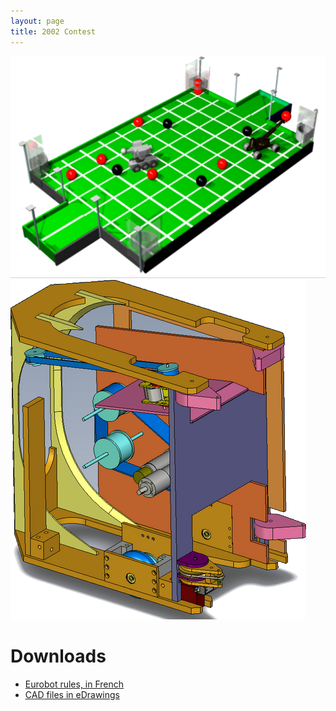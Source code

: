 ```yaml
---
layout: page
title: 2002 Contest
---
```


![2002 playing field](/images/2002/table.png)
![2002 robot](/images/2002/robot.png)

# Downloads

- [Eurobot rules, in French](/ressources/rules/2002.pdf)
- [CAD files in eDrawings](/ressources/cad/robot-2002.easm)
